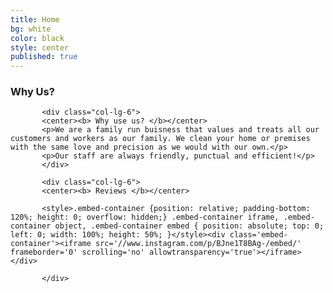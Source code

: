 ```yaml
---
title: Home
bg: white
color: black
style: center
published: true
---
```


### Why Us?

<div class="container">

  <div class="row">
  
           <div class="col-lg-6">
           <center><b> Why use us? </b></center>
           <p>We are a family run buisness that values and treats all our customers and workers as our family. We clean your home or premises with the same love and precision as we would with our own.</p>
           <p>Our staff are always friendly, punctual and efficient!</p>
           </div>
           
           <div class="col-lg-6">
           <center><b> Reviews </b></center>
           
           <style>.embed-container {position: relative; padding-bottom: 120%; height: 0; overflow: hidden;} .embed-container iframe, .embed-container object, .embed-container embed { position: absolute; top: 0; left: 0; width: 100%; height: 50%; }</style><div class='embed-container'><iframe src='//www.instagram.com/p/BJne1T8BAg-/embed/' frameborder='0' scrolling='no' allowtransparency='true'></iframe></div>
           
           </div>
           
  </div>
  
</div>
